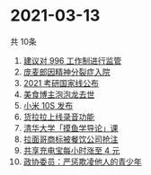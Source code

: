 # 2021-03-13
  共 10条

  <!-- BEGIN -->
  <!-- 最后更新时间:Sat Mar 13 2021 00:24:19 GMT+0000 (Coordinated Universal Time) -->
  1. [建议对 996 工作制进行监管](https://www.zhihu.com/search?q=996)
1. [庞麦郎因精神分裂症入院](https://www.zhihu.com/search?q=庞麦郎)
1. [2021 考研国家线公布](https://www.zhihu.com/search?q=考研国家线)
1. [美食博主泡泡龙去世](https://www.zhihu.com/search?q=泡泡龙)
1. [小米 10S 发布](https://www.zhihu.com/search?q=小米10s)
1. [货拉拉上线录音功能](https://www.zhihu.com/search?q=货拉拉)
1. [清华大学「摸鱼学导论」课](https://www.zhihu.com/search?q=摸鱼课)
1. [拉面哥商标被餐饮公司抢注](https://www.zhihu.com/search?q=拉面哥)
1. [共享充电宝每小时涨至 4 元](https://www.zhihu.com/search?q=共享充电宝)
1. [政协委员：严惩欺凌他人的青少年](https://www.zhihu.com/search?q=校园欺凌)
  <!-- END -->
  